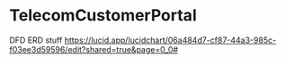 # TelecomCustomerPortal

DFD ERD stuff
https://lucid.app/lucidchart/06a484d7-cf87-44a3-985c-f03ee3d59596/edit?shared=true&page=0_0#
